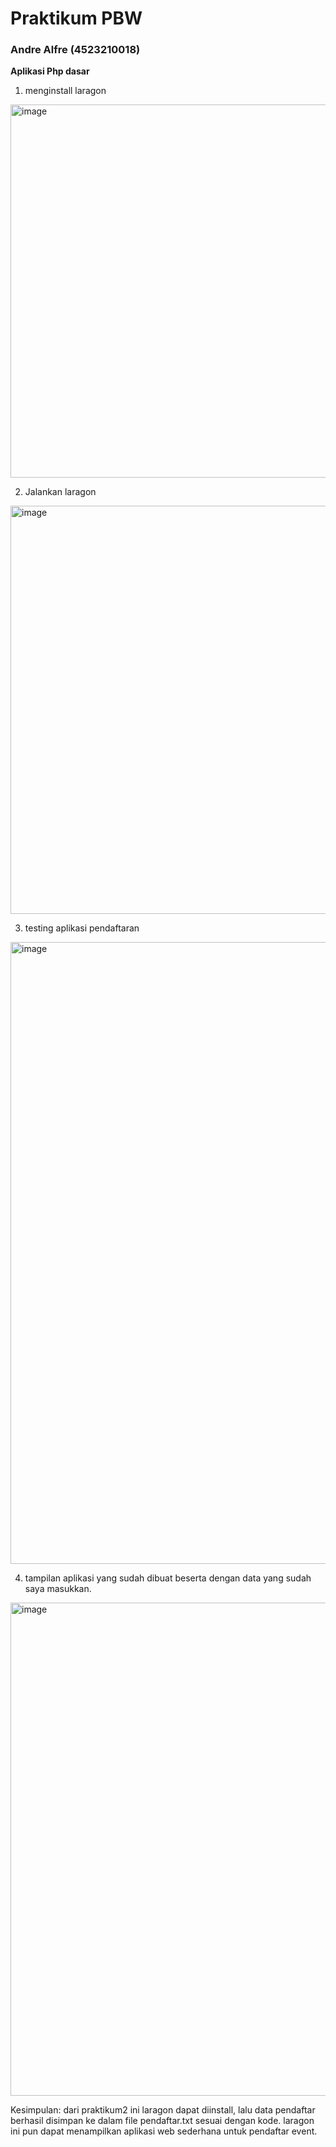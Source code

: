# Praktikum PBW 
### Andre Alfre (4523210018) 

**Aplikasi Php dasar**
1. menginstall laragon 
<img width="1356" height="597" alt="image" src="https://github.com/user-attachments/assets/8adadb57-92c4-4c6c-ad50-c8dbbcabe347" />

2. Jalankan laragon
<img width="944" height="653" alt="image" src="https://github.com/user-attachments/assets/cd6bd84d-582a-4d33-8287-e544a350df7f" />

3. testing aplikasi pendaftaran
<img width="1919" height="995" alt="image" src="https://github.com/user-attachments/assets/88c02b5f-68f8-4513-9ccc-856d08a90e22" />

4. tampilan aplikasi yang sudah dibuat beserta dengan data yang sudah saya masukkan. 
<img width="943" height="789" alt="image" src="https://github.com/user-attachments/assets/f2d1f088-ce88-4d99-abdb-3bcf5f35263a" />

Kesimpulan: 
dari praktikum2 ini laragon dapat diinstall, lalu data pendaftar berhasil disimpan ke dalam file pendaftar.txt sesuai dengan kode. 
laragon ini pun dapat menampilkan aplikasi web sederhana untuk pendaftar event.
